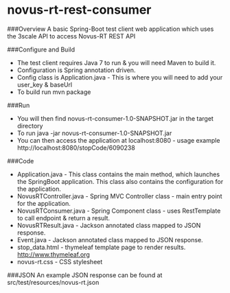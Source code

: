 # novus-rt-rest-consumer

###Overview
A basic Spring-Boot test client web application which uses the 3scale API to access Novus-RT REST API

###Configure and Build
* The test client requires Java 7 to run & you will need Maven to build it.
* Configuration is Spring annotation driven.
* Config class is Application.java - This is where you will need to add your user_key & baseUrl
* To build run mvn package

###Run
* You will then find novus-rt-consumer-1.0-SNAPSHOT.jar in the target directory
* To run java -jar novus-rt-consumer-1.0-SNAPSHOT.jar
* You can then access the application at localhost:8080 - usage example http://localhost:8080/stopCode/6090238

###Code
* Application.java - This class contains the main method, which launches the SpringBoot application. This class also contains the configuration for the application.
* NovusRTController.java - Spring MVC Controller class - main entry point for the application.
* NovusRTConsumer.java - Spring Component class - uses RestTemplate to call endpoint & return a result.
* NovusRTResult.java - Jackson annotated class mapped to JSON response.
* Event.java - Jackson annotated class mapped to JSON response.
* stop_data.html - thymeleaf template page to render results. http://www.thymeleaf.org
* novus-rt.css - CSS stylesheet

###JSON
An example JSON response can be found at src/test/resources/novus-rt.json
